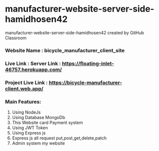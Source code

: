 # manufacturer-website-server-side-hamidhosen42
manufacturer-website-server-side-hamidhosen42 created by GitHub Classroom

### Website Name : bicycle_manufacturer_client_site
### Live Link : Server Link : https://floating-inlet-46757.herokuapp.com/
### Project Live Link : https://bicycle-manufacturer-client.web.app/
### Main Features:
1. Using NodeJs
2. Using Database MongoDb
3. This Website card Payment system
4. Using JWT Token
5. Using Express js
6. Express js all request put,post,get,delete,patch
7. Admin system my website
